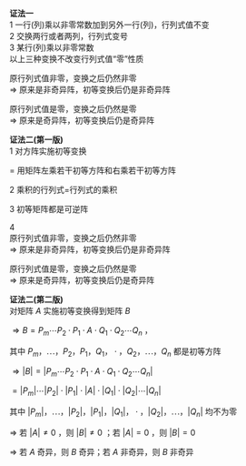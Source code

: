 **证法一**  
1 一行(列)乘以非零常数加到另外一行(列)，行列式值不变  
2 交换两行或者两列，行列式变号  
3 某行(列)乘以非零常数  
以上三种变换不改变行列式值“零”性质  
  
原行列式值非零，变换之后仍然非零  
 $\Rightarrow$ 原来是非奇异阵，初等变换后仍是非奇异阵  
  
原行列式值是零，变换之后仍然是零  
 $\Rightarrow$ 原来是奇异阵，初等变换后仍是奇异阵  
  
**证法二(第一版)**  
1 对方阵实施初等变换  
  
 $=$ 用矩阵左乘若干初等方阵和右乘若干初等方阵  
  
2 乘积的行列式=行列式的乘积  
  
3 初等矩阵都是可逆阵  
  
4   
原行列式值非零，变换之后仍然非零  
 $\Rightarrow$ 原来是非奇异阵，初等变换后仍是非奇异阵  
  
原行列式值是零，变换之后仍然是零  
 $\Rightarrow$ 原来是奇异阵，初等变换后仍是奇异阵  
  
**证法二(第二版)**  
对矩阵 $A$ 实施初等变换得到矩阵 $B$   
  
 $\Rightarrow B=P_m\cdots P_2\cdot P_1\cdot A  
\cdot Q_1\cdot Q_2\cdots Q_n$ ，  
  
其中 $P_m，\cdots ，P_2，P_1，Q_1，\cdot，Q_2，\cdots，Q_n$ 都是初等方阵  
  
 $\Rightarrow|B|=|  
P_m\cdots P_2\cdot P_1\cdot A  
\cdot Q_1\cdot Q_2\cdots Q_n|$   
  
 $=|P_m|\cdots |P_2|\cdot |P_1|\cdot |A|  
\cdot |Q_1|\cdot |Q_2|\cdots |Q_n|$   
  
其中 $|P_m|，\cdots ，|P_2|，|P_1|，|Q_1|，\cdot，  
|Q_2|，\cdots，|Q_n|$ 均不为零  
  
 $\Rightarrow$ 若 $|A|\neq0$ ，则 $|B|\neq0$ ；若 $|A|=0$ ，则 $|B|=0$   
  
 $\Rightarrow$ 若 $A$ 奇异，则 $B$ 奇异；若 $A$ 非奇异，则 $B$ 非奇异  
